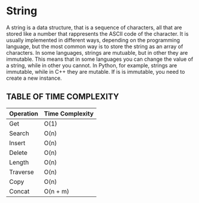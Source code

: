 # String

A string is a data structure, that is a sequence of characters, all that are stored like a number that rappresents the ASCII code of the character. It is usually implemented in different ways, depending on the programming language, but the most common way is to store the string as an array of characters.
In some languages, strings are mutuable, but in other they are immutable. This means that in some languages you can change the value of a string, while in other you cannot. In Python, for example, strings are immutable, while in C++ they are mutable. If is is immutable, you need to create a new instance. 

## TABLE OF TIME COMPLEXITY

| Operation | Time Complexity |
|-----------|-----------------|
| Get       | O(1)            |
| Search    | O(n)            |
| Insert    | O(n)            |
| Delete    | O(n)            |
| Length    | O(n)            |
| Traverse  | O(n)            |
| Copy      | O(n)            |
| Concat    | O(n + m)        |